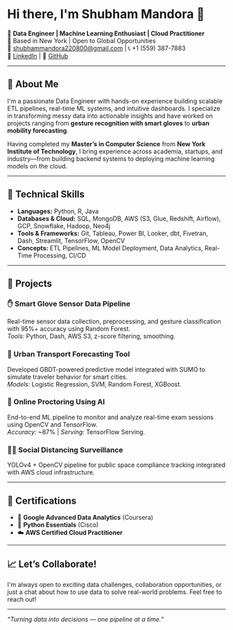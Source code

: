 # Hi there, I'm Shubham Mandora 👋

🎯 **Data Engineer | Machine Learning Enthusiast | Cloud Practitioner**  
📍 Based in New York | Open to Global Opportunities  
📧 [shubhammandora220800@gmail.com](mailto:shubhammandora220800@gmail.com) | 📞 +1 (559) 387-7883  
🔗 [LinkedIn](https://www.linkedin.com/in/shubhamm2208) | 🧠 [GitHub](https://github.com/SMMandora)

---

## 🚀 About Me

I'm a passionate Data Engineer with hands-on experience building scalable ETL pipelines, real-time ML systems, and intuitive dashboards. I specialize in transforming messy data into actionable insights and have worked on projects ranging from **gesture recognition with smart gloves** to **urban mobility forecasting**.

Having completed my **Master’s in Computer Science** from **New York Institute of Technology**, I bring experience across academia, startups, and industry—from building backend systems to deploying machine learning models on the cloud.

---

## 🔧 Technical Skills

- **Languages:** Python, R, Java  
- **Databases & Cloud:** SQL, MongoDB, AWS (S3, Glue, Redshift, Airflow), GCP, Snowflake, Hadoop, Neo4j  
- **Tools & Frameworks:** Git, Tableau, Power BI, Looker, dbt, Fivetran, Dash, Streamlit, TensorFlow, OpenCV  
- **Concepts:** ETL Pipelines, ML Model Deployment, Data Analytics, Real-Time Processing, CI/CD  

---

## 📌 Projects

### ✋ Smart Glove Sensor Data Pipeline  
Real-time sensor data collection, preprocessing, and gesture classification with 95%+ accuracy using Random Forest.  
*Tools:* Python, Dash, AWS S3, z-score filtering, smoothing.

### 🚌 Urban Transport Forecasting Tool  
Developed GBDT-powered predictive model integrated with SUMO to simulate traveler behavior for smart cities.  
*Models:* Logistic Regression, SVM, Random Forest, XGBoost.

### 👀 Online Proctoring Using AI  
End-to-end ML pipeline to monitor and analyze real-time exam sessions using OpenCV and TensorFlow.  
*Accuracy:* ~87% | *Serving:* TensorFlow Serving.

### 🧍‍♂️ Social Distancing Surveillance  
YOLOv4 + OpenCV pipeline for public space compliance tracking integrated with AWS cloud infrastructure.

---

## 🏅 Certifications

- 🧠 **Google Advanced Data Analytics** (Coursera)  
- 🐍 **Python Essentials** (Cisco)  
- ☁️ **AWS Certified Cloud Practitioner**

---

## 📈 Let’s Collaborate!

I'm always open to exciting data challenges, collaboration opportunities, or just a chat about how to use data to solve real-world problems. Feel free to reach out!

---

_“Turning data into decisions — one pipeline at a time.”_

